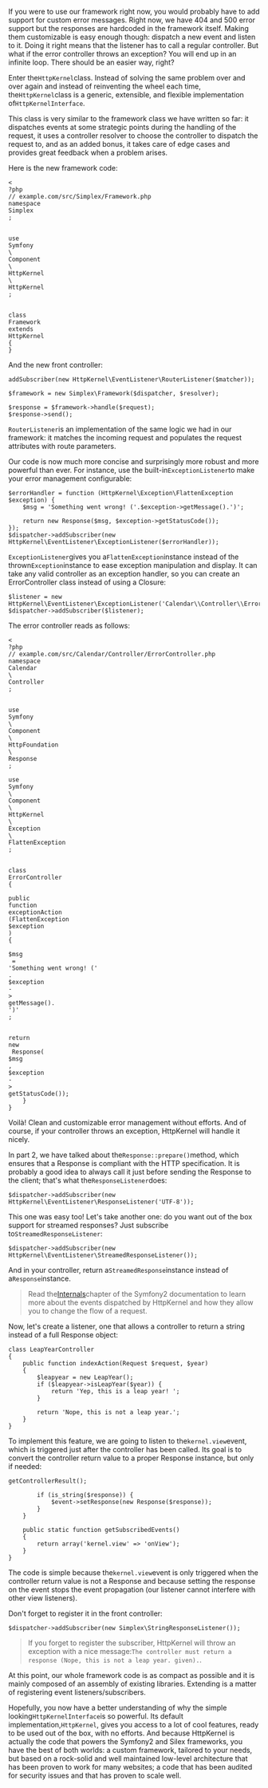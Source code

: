 If you were to use our framework right now, you would probably have to add support for custom error messages. Right now, we have 404 and 500 error support but the responses are hardcoded in the framework itself. Making them customizable is easy enough though: dispatch a new event and listen to it. Doing it right means that the listener has to call a regular controller. But what if the error controller throws an exception? You will end up in an infinite loop. There should be an easier way, right?

Enter the`HttpKernel`class. Instead of solving the same problem over and over again and instead of reinventing the wheel each time, the`HttpKernel`class is a generic, extensible, and flexible implementation of`HttpKernelInterface`.

This class is very similar to the framework class we have written so far: it dispatches events at some strategic points during the handling of the request, it uses a controller resolver to choose the controller to dispatch the request to, and as an added bonus, it takes care of edge cases and provides great feedback when a problem arises.

Here is the new framework code:

```
<
?php
// example.com/src/Simplex/Framework.php
namespace
Simplex
;


use
Symfony
\
Component
\
HttpKernel
\
HttpKernel
;


class
Framework
extends
HttpKernel
{
}

```

And the new front controller:

```
addSubscriber(new HttpKernel\EventListener\RouterListener($matcher));

$framework = new Simplex\Framework($dispatcher, $resolver);

$response = $framework->handle($request);
$response->send();
```

`RouterListener`is an implementation of the same logic we had in our framework: it matches the incoming request and populates the request attributes with route parameters.

Our code is now much more concise and surprisingly more robust and more powerful than ever. For instance, use the built-in`ExceptionListener`to make your error management configurable:

```
$errorHandler = function (HttpKernel\Exception\FlattenException $exception) {
    $msg = 'Something went wrong! ('.$exception->getMessage().')';

    return new Response($msg, $exception->getStatusCode());
});
$dispatcher->addSubscriber(new HttpKernel\EventListener\ExceptionListener($errorHandler));
```

`ExceptionListener`gives you a`FlattenException`instance instead of the thrown`Exception`instance to ease exception manipulation and display. It can take any valid controller as an exception handler, so you can create an ErrorController class instead of using a Closure:

```
$listener = new HttpKernel\EventListener\ExceptionListener('Calendar\\Controller\\ErrorController::exceptionAction');
$dispatcher->addSubscriber($listener);
```

The error controller reads as follows:

```
<
?php
// example.com/src/Calendar/Controller/ErrorController.php
namespace
Calendar
\
Controller
;


use
Symfony
\
Component
\
HttpFoundation
\
Response
;

use
Symfony
\
Component
\
HttpKernel
\
Exception
\
FlattenException
;


class
ErrorController
{

public
function
exceptionAction
(FlattenException 
$exception
)
{

$msg
 = 
'Something went wrong! ('
.
$exception
-
>
getMessage().
')'
;


return
new
 Response(
$msg
, 
$exception
-
>
getStatusCode());
    }
}
```

Voilà! Clean and customizable error management without efforts. And of course, if your controller throws an exception, HttpKernel will handle it nicely.

In part 2, we have talked about the`Response::prepare()`method, which ensures that a Response is compliant with the HTTP specification. It is probably a good idea to always call it just before sending the Response to the client; that's what the`ResponseListener`does:

```
$dispatcher->addSubscriber(new HttpKernel\EventListener\ResponseListener('UTF-8'));
```

This one was easy too! Let's take another one: do you want out of the box support for streamed responses? Just subscribe to`StreamedResponseListener`:

```
$dispatcher->addSubscriber(new HttpKernel\EventListener\StreamedResponseListener());
```

And in your controller, return a`StreamedResponse`instance instead of a`Response`instance.

> Read the[Internals](http://symfony.com/doc/current/book/internals.html#events)chapter of the Symfony2 documentation to learn more about the events dispatched by HttpKernel and how they allow you to change the flow of a request.

Now, let's create a listener, one that allows a controller to return a string instead of a full Response object:

```
class LeapYearController
{
    public function indexAction(Request $request, $year)
    {
        $leapyear = new LeapYear();
        if ($leapyear->isLeapYear($year)) {
            return 'Yep, this is a leap year! ';
        }

        return 'Nope, this is not a leap year.';
    }
}
```

To implement this feature, we are going to listen to the`kernel.view`event, which is triggered just after the controller has been called. Its goal is to convert the controller return value to a proper Response instance, but only if needed:

```
getControllerResult();

        if (is_string($response)) {
            $event->setResponse(new Response($response));
        }
    }

    public static function getSubscribedEvents()
    {
        return array('kernel.view' => 'onView');
    }
}
```

The code is simple because the`kernel.view`event is only triggered when the controller return value is not a Response and because setting the response on the event stops the event propagation \(our listener cannot interfere with other view listeners\).

Don't forget to register it in the front controller:

```
$dispatcher->addSubscriber(new Simplex\StringResponseListener());
```

> If you forget to register the subscriber, HttpKernel will throw an exception with a nice message:`The controller must return a response (Nope, this is not a leap year. given).`.

At this point, our whole framework code is as compact as possible and it is mainly composed of an assembly of existing libraries. Extending is a matter of registering event listeners/subscribers.

Hopefully, you now have a better understanding of why the simple looking`HttpKernelInterface`is so powerful. Its default implementation,`HttpKernel`, gives you access to a lot of cool features, ready to be used out of the box, with no efforts. And because HttpKernel is actually the code that powers the Symfony2 and Silex frameworks, you have the best of both worlds: a custom framework, tailored to your needs, but based on a rock-solid and well maintained low-level architecture that has been proven to work for many websites; a code that has been audited for security issues and that has proven to scale well.


